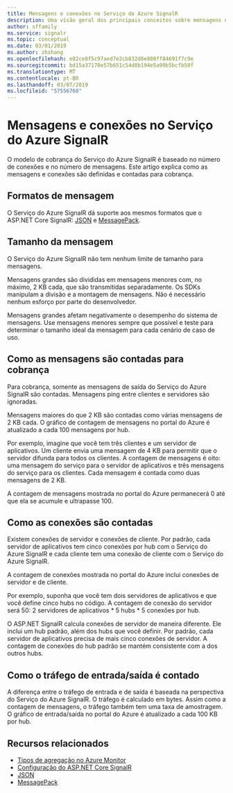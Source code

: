 ```yaml
---
title: Mensagens e conexões no Serviço do Azure SignalR
description: Uma visão geral dos principais conceitos sobre mensagens e conexões no Serviço do Azure SignalR.
author: sffamily
ms.service: signalr
ms.topic: conceptual
ms.date: 03/01/2019
ms.author: zhshang
ms.openlocfilehash: e82ce8f5c97aed7e2cb832d8e808ff84691f7c9e
ms.sourcegitcommit: bd15a37170e57b651c54d8b194e5a99b5bcfb58f
ms.translationtype: MT
ms.contentlocale: pt-BR
ms.lasthandoff: 03/07/2019
ms.locfileid: "57556768"
---
```

# <a name="messages-and-connections-in-azure-signalr-service"></a>Mensagens e conexões no Serviço do Azure SignalR

O modelo de cobrança do Serviço do Azure SignalR é baseado no número de conexões e no número de mensagens. Este artigo explica como as mensagens e conexões são definidas e contadas para cobrança.


## <a name="message-formats"></a>Formatos de mensagem 

O Serviço do Azure SignalR dá suporte aos mesmos formatos que o ASP.NET Core SignalR: [JSON](https://www.json.org/) e [MessagePack](/aspnet/core/signalr/messagepackhubprotocol).

## <a name="message-size"></a>Tamanho da mensagem

O Serviço do Azure SignalR não tem nenhum limite de tamanho para mensagens.

Mensagens grandes são divididas em mensagens menores com, no máximo, 2 KB cada, que são transmitidas separadamente. Os SDKs manipulam a divisão e a montagem de mensagens. Não é necessário nenhum esforço por parte do desenvolvedor.

Mensagens grandes afetam negativamente o desempenho do sistema de mensagens. Use mensagens menores sempre que possível e teste para determinar o tamanho ideal da mensagem para cada cenário de caso de uso.

## <a name="how-messages-are-counted-for-billing"></a>Como as mensagens são contadas para cobrança

Para cobrança, somente as mensagens de saída do Serviço do Azure SignalR são contadas. Mensagens ping entre clientes e servidores são ignoradas.

Mensagens maiores do que 2 KB são contadas como várias mensagens de 2 KB cada. O gráfico de contagem de mensagens no portal do Azure é atualizado a cada 100 mensagens por hub.

Por exemplo, imagine que você tem três clientes e um servidor de aplicativos. Um cliente envia uma mensagem de 4 KB para permitir que o servidor difunda para todos os clientes. A contagem de mensagens é oito: uma mensagem do serviço para o servidor de aplicativos e três mensagens do serviço para os clientes. Cada mensagem é contada como duas mensagens de 2 KB.

A contagem de mensagens mostrada no portal do Azure permanecerá 0 até que ela se acumule e ultrapasse 100.

## <a name="how-connections-are-counted"></a>Como as conexões são contadas

Existem conexões de servidor e conexões de cliente. Por padrão, cada servidor de aplicativos tem cinco conexões por hub com o Serviço do Azure SignalR e cada cliente tem uma conexão de cliente com o Serviço do Azure SignalR.

A contagem de conexões mostrada no portal do Azure inclui conexões de servidor e de cliente.

Por exemplo, suponha que você tem dois servidores de aplicativos e que você define cinco hubs no código. A contagem de conexão do servidor será 50: 2 servidores de aplicativos * 5 hubs * 5 conexões por hub.

O ASP.NET SignalR calcula conexões de servidor de maneira diferente. Ele inclui um hub padrão, além dos hubs que você definir. Por padrão, cada servidor de aplicativos precisa de mais cinco conexões de servidor. A contagem de conexões do hub padrão se mantém consistente com a dos outros hubs.

## <a name="how-inboundoutbound-traffic-is-counted"></a>Como o tráfego de entrada/saída é contado

A diferença entre o tráfego de entrada e de saída é baseada na perspectiva do Serviço do Azure SignalR. O tráfego é calculado em bytes. Assim como a contagem de mensagens, o tráfego também tem uma taxa de amostragem. O gráfico de entrada/saída no portal do Azure é atualizado a cada 100 KB por hub.

## <a name="related-resources"></a>Recursos relacionados

- [Tipos de agregação no Azure Monitor](/azure/azure-monitor/platform/metrics-supported#microsoftsignalrservicesignalr )
- [Configuração do ASP.NET Core SignalR](/aspnet/core/signalr/configuration)
- [JSON](https://www.json.org/)
- [MessagePack](/aspnet/core/signalr/messagepackhubprotocol)